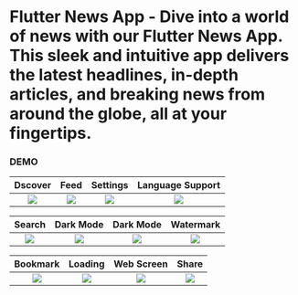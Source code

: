 # Flutter News App - Dive into a world of news with our Flutter News App. This sleek and intuitive app delivers the latest headlines, in-depth articles, and breaking news from around the globe, all at your fingertips.
### DEMO

|                                                    Dscover                                                     |                                                    Feed                                                    |                                                    Settings                                                    |                                              Language Support                                              |
| :------------------------------------------------------------------------------------------------------------: | :--------------------------------------------------------------------------------------------------------: | :------------------------------------------------------------------------------------------------------------: | :------------------------------------------------------------------------------------------------------------: |
| ![](https://github.com/imSanjaySoni/Inshorts-Clone-The-News-App/blob/master/screenshots/discover.png?raw=true) | ![](https://github.com/imSanjaySoni/Inshorts-Clone-The-News-App/blob/master/screenshots/feed.png?raw=true) | ![](https://github.com/imSanjaySoni/Inshorts-Clone-The-News-App/blob/master/screenshots/settings.png?raw=true) | ![](https://github.com/imSanjaySoni/Inshorts-Clone-The-News-App/blob/master/screenshots/language.png?raw=true)|

|                                                    Search                                                     |                                                    Dark Mode                                                    |                                                    Dark Mode                                                    |                                              Watermark                                              |
| :------------------------------------------------------------------------------------------------------------: | :--------------------------------------------------------------------------------------------------------: | :------------------------------------------------------------------------------------------------------------: | :------------------------------------------------------------------------------------------------------------: |
| ![](https://github.com/imSanjaySoni/Inshorts-Clone-The-News-App/blob/master/screenshots/search.png?raw=true) | ![](https://github.com/imSanjaySoni/Inshorts-Clone-The-News-App/blob/master/screenshots/darkmode.png?raw=true) | ![](https://github.com/imSanjaySoni/Inshorts-Clone-The-News-App/blob/master/screenshots/darkmode1.png?raw=true) | ![](https://github.com/imSanjaySoni/Inshorts-Clone-The-News-App/blob/master/screenshots/watermark.png?raw=true) |

|                                                    Bookmark                                                     |                                                    Loading                                                    |                                                    Web Screen                                                    |                                              Share                                              |
| :------------------------------------------------------------------------------------------------------------: | :--------------------------------------------------------------------------------------------------------: | :------------------------------------------------------------------------------------------------------------: | :------------------------------------------------------------------------------------------------------------: |
| ![](https://github.com/imSanjaySoni/Inshorts-Clone-The-News-App/blob/master/screenshots/bookmarks.png?raw=true) | ![](https://github.com/imSanjaySoni/Inshorts-Clone-The-News-App/blob/master/screenshots/loading.png?raw=true) | ![](https://github.com/imSanjaySoni/Inshorts-Clone-The-News-App/blob/master/screenshots/web.png?raw=true) | ![](https://github.com/imSanjaySoni/Inshorts-Clone-The-News-App/blob/master/screenshots/share.png?raw=true) |


